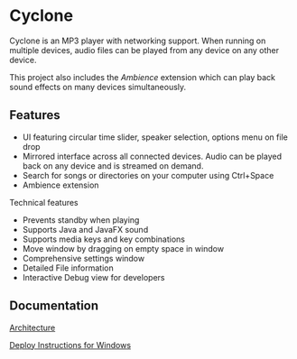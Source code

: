 # Cyclone

Cyclone is an MP3 player with networking support.
When running on multiple devices, audio files can be played from any device on any other device.

This project also includes the *Ambience* extension which can play back sound effects on many devices simultaneously.

## Features
- UI featuring circular time slider, speaker selection, options menu on file drop
- Mirrored interface across all connected devices. Audio can be played back on any device and is streamed on demand.
- Search for songs or directories on your computer using Ctrl+Space
- Ambience extension

Technical features
- Prevents standby when playing
- Supports Java and JavaFX sound
- Supports media keys and key combinations
- Move window by dragging on empty space in window
- Comprehensive settings window
- Detailed File information
- Interactive Debug view for developers

## Documentation

[Architecture](architecture.md)

[Deploy Instructions for Windows](deploy/deploy.md)
